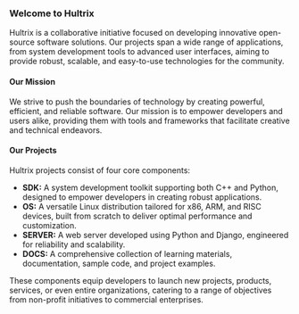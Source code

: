 ### Welcome to Hultrix
Hultrix is a collaborative initiative focused on developing innovative open-source software solutions. Our projects span a wide range of applications, from system development tools to advanced user interfaces, aiming to provide robust, scalable, and easy-to-use technologies for the community.

#### Our Mission
We strive to push the boundaries of technology by creating powerful, efficient, and reliable software. Our mission is to empower developers and users alike, providing them with tools and frameworks that facilitate creative and technical endeavors.

#### Our Projects
Hultrix projects consist of four core components:

- **SDK:** A system development toolkit supporting both C++ and Python, designed to empower developers in creating robust applications.
- **OS:** A versatile Linux distribution tailored for x86, ARM, and RISC devices, built from scratch to deliver optimal performance and customization.
- **SERVER:** A web server developed using Python and Django, engineered for reliability and scalability.
- **DOCS:** A comprehensive collection of learning materials, documentation, sample code, and project examples.

These components equip developers to launch new projects, products, services, or even entire organizations, catering to a range of objectives from non-profit initiatives to commercial enterprises.
